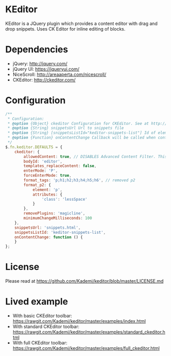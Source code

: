 # KEditor
KEditor is a JQuery plugin which provides a content editor with drag and drop snippets. Uses CK Editor for inline editing of blocks.

# Dependencies
 * jQuery: http://jquery.com/
 * jQuery UI: https://jqueryui.com/
 * NiceScroll: http://areaaperta.com/nicescroll/
 * CKEditor: http://ckeditor.com/

# Configuration
```javascript
/**
 * Configuration:
 * @option {Object} ckeditor Configuration for CKEditor. See at http://docs.ckeditor.com/#!/api/CKEDITOR.config
 * @option {String} snippetsUrl Url to snippets file
 * @option {String} [snippetsListId="keditor-snippets-list"] Id of element which contains snippets. As default, value is "keditor-snippets-list" and KEditor will render snippets sidebar automatically. If you specific other id, only snippets will rendered and put into your element
 * @option {Function} onContentChange Callback will be called when content is changed. Required "onchange" plugin on CKEditor
 */
$.fn.keditor.DEFAULTS = {
    ckeditor: {
        allowedContent: true, // DISABLES Advanced Content Filter. This is so templates with classes are allowed through
        bodyId: 'editor',
        templates_replaceContent: false,
        enterMode: 'P',
        forceEnterMode: true,
        format_tags: 'p;h1;h2;h3;h4;h5;h6', // removed p2
        format_p2: {
            element: 'p',
            attributes: {
                'class': 'lessSpace'
            }
        },
        removePlugins: 'magicline',
        minimumChangeMilliseconds: 100
    },
    snippetsUrl: 'snippets.html',
    snippetsListId: 'keditor-snippets-list',
    onContentChange: function () {
    }
};
```

# License
Please read at https://github.com/Kademi/keditor/blob/master/LICENSE.md

# Lived example
 * With basic CKEditor toolbar: https://rawgit.com/Kademi/keditor/master/examples/index.html
 * With standard CKEditor toolbar: https://rawgit.com/Kademi/keditor/master/examples/standard_ckeditor.html
 * With full CKEditor toolbar: https://rawgit.com/Kademi/keditor/master/examples/full_ckeditor.html
